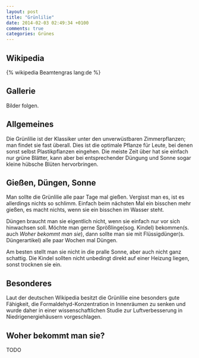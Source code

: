 ```yaml
---
layout: post
title: "Grünlilie"
date: 2014-02-03 02:49:34 +0100
comments: true
categories: Grünes
---
```

## Wikipedia
{% wikipedia Beamtengras lang:de %}

## Gallerie
Bilder folgen.

## Allgemeines
Die Grünlilie ist der Klassiker unter den unverwüstbaren Zimmerpflanzen; man findet sie fast überall.
Dies ist die optimale Pflanze für Leute, bei denen sonst selbst Plastikpflanzen eingehen.
Die meiste Zeit über hat sie einfach nur grüne Blätter, kann aber bei entsprechender Düngung und Sonne sogar
kleine hübsche Blüten hervorbringen.

## Gießen, Düngen, Sonne
Man sollte die Grünlilie alle paar Tage mal gießen. Vergisst man es, ist es allerdings nichts so schlimm. Einfach beim nächsten Mal ein
bisschen mehr gießen, es macht nichts, wenn sie ein bisschen im Wasser steht.

Düngen braucht man sie eigentlich nicht, wenn sie einfach nur vor sich hinwachsen soll. Möchte man gerne Sprößlinge(sog. Kindel) bekommen(s. auch *Woher bekommt man sie*), dann sollte man 
sie mit Flüssigdünger(s. Düngerartikel) alle paar Wochen mal Düngen.

Am besten stellt man sie nicht in die pralle Sonne, aber auch nicht ganz schattig.
Die Kindel sollten nicht unbedingt direkt auf einer Heizung liegen, sonst trocknen sie ein.

## Besonderes
Laut der deutschen Wikipedia besitzt die Grünlilie eine besonders gute Fähigkeit, die Formaldehyd-Konzentration in Innenräumen zu senken und wurde daher in einer wissenschaftlichen Studie zur Luftverbesserung in Niedrigenergiehäusern vorgeschlagen.

## Woher bekommt man sie?
TODO
